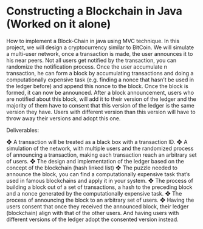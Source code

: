 # Constructing a Blockchain in Java (Worked on it alone)
How to implement a Block-Chain in java using MVC technique.
In this project, we will design a cryptocurrency similar to BitCoin. We will simulate a
multi-user network, once a transaction is made, the user announces it to his near peers.
Not all users get notified by the transaction, you can randomize the notification process.
Once the user accumulate n transaction, he can form a block by accumulating
transactions and doing a computationally expensive task (e.g. finding a nonce that
hasn’t be used in the ledger before) and append this nonce to the block. Once the block
is formed, it can now be announced. After a block announcement, users who are
notified about this block, will add it to their version of the ledger and the majority of them
have to consent that this version of the ledger is the same version they have. Users with
different version than this version will have to throw away their versions and adopt this
one.

Deliverables:

❖ A transaction will be treated as a black box with a transaction ID.
❖ A simulation of the network, with multiple users and the randomized process of
announcing a transaction, making each transaction reach an arbitrary set of
users.
❖ The design and implementation of the ledger based on the concept of the
blockchain (hash linked list)
❖ The puzzle needed to announce the block, you can find a computationally
expensive task that’s used in famous blockchains and apply it in your system.
❖ The process of building a block out of a set of transactions, a hash to the
preceding block and a nonce generated by the computationally expensive task.
❖ The process of announcing the block to an arbitrary set of users.
❖ Having the users consent that once they received the announced block, their
ledger (blockchain) align with that of the other users. And having users with
different versions of the ledger adopt the consented version instead.
